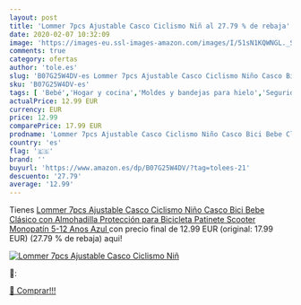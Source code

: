 ```yaml
---
layout: post
title: 'Lommer 7pcs Ajustable Casco Ciclismo Niñ al 27.79 % de rebaja'
date: 2020-02-07 10:32:09
image: 'https://images-eu.ssl-images-amazon.com/images/I/51sN1KQWNGL._SL400_.jpg'
comments: true
category: ofertas
author: 'tole.es'
slug: 'B07G25W4DV-es Lommer 7pcs Ajustable Casco Ciclismo Niño Casco Bici Bebe...'
sku: 'B07G25W4DV-es'
tags: [ 'Bebé','Hogar y cocina','Moldes y bandejas para hielo','Seguridad','Utensilios de bar','Utensilios de cocina','Vigilabebés','bebe', ]
actualPrice: 12.99 EUR
currency: EUR
price: 12.99
comparePrice: 17.99 EUR
prodname: 'Lommer 7pcs Ajustable Casco Ciclismo Niño Casco Bici Bebe Clásico con Almohadilla Protección para Bicicleta  Patinete  Scooter  Monopatín  5-12 Anos  Azul '
country: 'es'
flag: '🇪🇸'
brand: ''
buyurl: 'https://www.amazon.es/dp/B07G25W4DV/?tag=tolees-21'
descuento: '27.79'
average: '12.99'
---
```


Tienes [Lommer 7pcs Ajustable Casco Ciclismo Niño Casco Bici Bebe Clásico con Almohadilla Protección para Bicicleta  Patinete  Scooter  Monopatín  5-12 Anos  Azul ](https://www.amazon.es/dp/B07G25W4DV/?tag=tolees-21) con precio final de  12.99 EUR (original: 17.99 EUR) (27.79 %  de rebaja) aqui!

[![Lommer 7pcs Ajustable Casco Ciclismo Niñ](https://images-eu.ssl-images-amazon.com/images/I/51sN1KQWNGL._SL400_.jpg)](https://www.amazon.es/dp/B07G25W4DV/?tag=tolees-21)

🔎:


[🛒 Comprar!!!](https://www.amazon.es/dp/B07G25W4DV/?tag=tolees-21)
